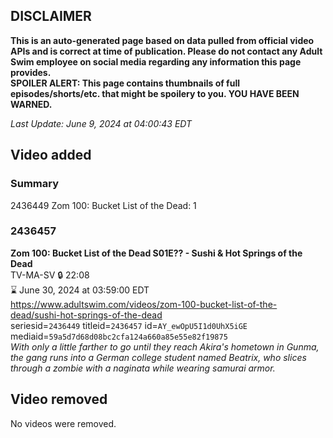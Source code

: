 ## DISCLAIMER
**This is an auto-generated page based on data pulled from official video APIs and is correct at time of publication. Please do not contact any Adult Swim employee on social media regarding any information this page provides.**  
**SPOILER ALERT: This page contains thumbnails of full episodes/shorts/etc. that might be spoilery to you. YOU HAVE BEEN WARNED.**  

_Last Update: June 9, 2024 at 04:00:43 EDT_
## Video added
### Summary
2436449 Zom 100: Bucket List of the Dead: 1  
### 2436457
**Zom 100: Bucket List of the Dead S01E?? - Sushi & Hot Springs of the Dead**  
TV-MA-SV 🔒 22:08  
⌛ June 30, 2024 at 03:59:00 EDT  
https://www.adultswim.com/videos/zom-100-bucket-list-of-the-dead/sushi-hot-springs-of-the-dead  
seriesid=`2436449` titleid=`2436457` id=`AY_ewOpU5I1d0UhX5iGE` mediaid=`59a5d7d68d08bc2cfa124a660a85e55e82f19875`  
_With only a little farther to go until they reach Akira's hometown in Gunma, the gang runs into a German college student named Beatrix, who slices through a zombie with a naginata while wearing samurai armor._  
## Video removed
No videos were removed.  
